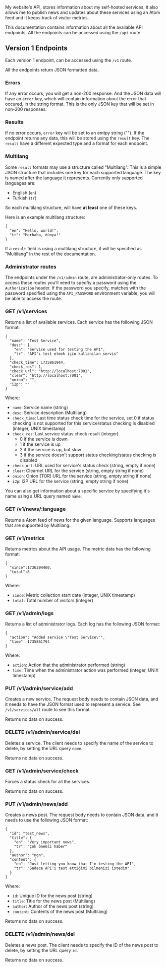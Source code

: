 My website's API, stores information about my self-hosted services, it also allows me
to publish news and updates about these services using an Atom feed and it keeps track
of visitor metrics.

This documentation contains information about all the available API endpoints. All the
endpoints can be accessed using the `/api` route.

## Version 1 Endpoints
Each version 1 endpoint, can be accessed using the `/v1` route.

All the endpoints return JSON formatted data.

### Errors
If any error occurs, you will get a non-200 response. And the JSON data will have an
`error` key, which will contain information about the error that occured, in the
string format. This is the only JSON key that will be set in non-200 responses.

### Results
If no error occurs, `error` key will be set to an emtpy string (""). If the endpoint
returns any data, this will be stored using the `result` key. The `result` have a
different expected type and a format for each endpoint.

### Multilang
Some `result` formats may use a structure called "Multilang". This is a simple JSON
structure that includes one key for each supported language. The key is named after
the language it represents. Currently only supported languages are:
- English (`en`)
- Turkish (`tr`)

So each multilang structure, will have **at least** one of these keys.

Here is an example multilang structure:
```
{
  "en": "Hello, world!",
  "tr": "Merhaba, dünya!"
}
```
If a `result` field is using a multilang structure, it will be specified as "Multilang"
in the rest of the documentation.

### Administrator routes
The endpoints under the `/v1/admin` route, are administrator-only routes. To access
these routes you'll need to specfiy a password using the `Authorization` header. If
the password you specify, matches with the password specified using the `API_PASSWORD`
environment variable, you will be able to access the route.

### GET /v1/services
Returns a list of available services. Each service has the following JSON format:
```
{
  "name": "Test Service",
  "desc": {
    "en": "Service used for testing the API",
    "tr": "API'ı test etmek için kullanılan servis"
  },
  "check_time": 1735861944,
  "check_res": 1,
  "check_url": "http://localhost:7001",
  "clear": "http://localhost:7001",
  "onion": "",
  "i2p": ""
}
```
Where:
- `name`: Service name (string)
- `desc`: Service description (Multilang)
- `check_time`: Last time status check time for the service, set 0 if status checking is
not supported for this service/status checking is disabled (integer, UNIX timestamp)
- `check_res`: Last service status check result (integer)
  * 0 if the service is down
  * 1 if the service is up
  * 2 if the service is up, but slow
  * 3 if the service doesn't support status checking/status checking is disabled
- `check_url`: URL used for service's status check (string, empty if none)
- `clear`: Clearnet URL for the service (string, empty string if none)
- `onion`: Onion (TOR) URL for the service (string, empty string if none)
- `i2p`: I2P URL for the service (string, empty string if none)

You can also get information about a specific service by specifying it's name using
a URL query named `name`.

### GET /v1/news/:language
Returns a Atom feed of news for the given language. Supports languages that are supported
by Multilang.

### GET /v1/metrics
Returns metrics about the API usage. The metric data has the following format:
```
{
  "since":1736294400,
  "total":8
}
```
Where:
- `since`: Metric collection start date (integer, UNIX timestamp)
- `total`: Total number of visitors (integer)

### GET /v1/admin/logs
Returns a list of administrator logs. Each log has the following JSON format:
```
{
  "action": "Added service \"Test Service\"",
  "time": 1735861794
}
```
Where:
- `action`: Action that the administrator performed (string)
- `time`: Time when the administrator action was performed (integer, UNIX timestamp)

### PUT /v1/admin/service/add
Creates a new service. The request body needs to contain JSON data, and it needs to
have the JSON format used to represent a service. See `/v1/services/all` route to
see this format.

Returns no data on success.

### DELETE /v1/admin/service/del
Deletes a service. The client needs to specify the name of the service to delete, by
setting the URL query `name`.

Returns no data on success.

### GET /v1/admin/service/check
Forces a status check for all the services.

Returns no data on success.

### PUT /v1/admin/news/add
Creates a news post. The request body needs to contain JSON data, and it needs
to use the following JSON format:
```
{
  "id": "test_news",
  "title": {
    "en": "Very important news",
    "tr": "Çok önemli haber"
  },
  "author": "ngn",
  "content": {
    "en": "Just letting you know that I'm testing the API",
    "tr": "Sadece API'ı test ettiğimi bilmenizi istedim"
  }
}
```
Where:
- `id`: Unique ID for the news post (string)
- `title`: Title for the news post (Multilang)
- `author`: Author of the news post (string)
- `content`: Contents of the news post (Multilang)

Returns no data on success.

### DELETE /v1/admin/news/del
Deletes a news post. The client needs to specify the ID of the news post to delete,
by setting the URL query `id`.

Returns no data on success.
